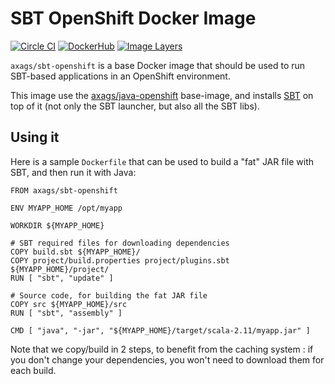 # SBT OpenShift Docker Image

[![Circle CI](https://circleci.com/gh/AXA-GROUP-SOLUTIONS/sbt-openshift-docker-image/tree/master.svg?style=shield)](https://circleci.com/gh/AXA-GROUP-SOLUTIONS/sbt-openshift-docker-image/tree/master)
[![DockerHub](https://img.shields.io/badge/docker-axags%2Fsbt--openshift-008bb8.svg)](https://hub.docker.com/r/axags/sbt-openshift/)
[![Image Layers](https://badge.imagelayers.io/axags/sbt-openshift:latest.svg)](https://imagelayers.io/?images=axags/sbt-openshift:latest)

`axags/sbt-openshift` is a base Docker image that should be used to run SBT-based applications in an OpenShift environment.

This image use the [axags/java-openshift](https://hub.docker.com/r/axags/java-openshift/) base-image, and installs [SBT](http://www.scala-sbt.org/) on top of it (not only the SBT launcher, but also all the SBT libs).

## Using it

Here is a sample `Dockerfile` that can be used to build a "fat" JAR file with SBT, and then run it with Java:

```
FROM axags/sbt-openshift

ENV MYAPP_HOME /opt/myapp

WORKDIR ${MYAPP_HOME}

# SBT required files for downloading dependencies
COPY build.sbt ${MYAPP_HOME}/
COPY project/build.properties project/plugins.sbt ${MYAPP_HOME}/project/
RUN [ "sbt", "update" ]

# Source code, for building the fat JAR file
COPY src ${MYAPP_HOME}/src
RUN [ "sbt", "assembly" ]

CMD [ "java", "-jar", "${MYAPP_HOME}/target/scala-2.11/myapp.jar" ]
```

Note that we copy/build in 2 steps, to benefit from the caching system : if you don't change your dependencies, you won't need to download them for each build.
